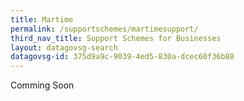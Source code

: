 ```yaml
---
title: Martime
permalink: /supportschemes/martimesupport/
third_nav_title: Support Schemes for Businesses
layout: datagovsg-search
datagovsg-id: 375d9a9c-9039-4ed5-830a-dcec60f36b88
---
```


Comming Soon